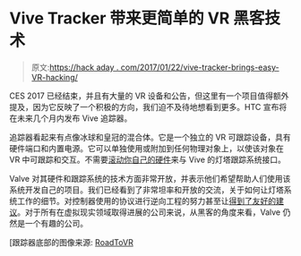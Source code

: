 # Vive Tracker 带来更简单的 VR 黑客技术

> 原文:[https://hack aday . com/2017/01/22/vive-tracker-brings-easy-VR-hacking/](https://hackaday.com/2017/01/22/vive-tracker-brings-easier-vr-hacking/)

CES 2017 已经结束，并且有大量的 VR 设备和公告，但这里有一个项目值得额外提及，因为它反映了一个积极的方向，我们迫不及待地想看到更多。HTC 宣布将在未来几个月内发布 Vive 追踪器。

追踪器看起来有点像冰球和皇冠的混合体。它是一个独立的 VR 可跟踪设备，具有硬件端口和内置电源。它可以单独使用或附加到任何物理对象上，以使该对象在 VR 中可跟踪和交互。不需要[滚动你自己的硬件](http://hackaday.com/2016/07/06/using-the-vives-lighthouse-with-diy-electronics/)来与 Vive 的灯塔跟踪系统接口。

Valve 对其硬件和跟踪系统的技术方面非常开放，并表示他们希望帮助人们使用该系统开发自己的项目。我们已经看到了非常坦率和开放的交流，关于如何让灯塔系统工作的细节。对控制器使用的协议进行逆向工程的努力甚至让[得到了友好的建议](http://hackaday.com/2016/12/12/cnlohr-reverses-vive-valve-engineers-play-along/)。对于所有在虚拟现实领域取得进展的公司来说，从黑客的角度来看，Valve 仍然是一个有趣的公司。

[跟踪器底部的图像来源: [RoadToVR](http://www.roadtovr.com/htc-vive-tracker-makes-vr-more-immersive-with-specialized-accessories-hands-on/)